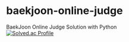 # baekjoon-online-judge
BaekJoon Online Judge Solution with Python<br>
[![Solved.ac Profile](http://mazassumnida.wtf/api/v2/generate_badge?boj=cnjg)](https://solved.ac/cnjg)
